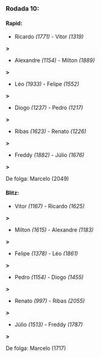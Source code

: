 ### Rodada 10:

#### Rapid:

* Ricardo *(1771)*     -     Vitor *(1319)*

 **>** 
* Alexandre *(1154)*     -     Milton *(1889)*

 **>** 
* Léo *(1933)*     -     Felipe *(1552)*

 **>** 
* Diogo *(1237)*     -     Pedro *(1217)*

 **>** 
* Ribas *(1623)*     -     Renato *(1226)*

 **>** 
* Freddy *(1882)*     -     Júlio *(1676)*

 **>** 

De folga: Marcelo (2049)

#### Blitz:

* Vitor *(1167)*     -     Ricardo *(1625)*

 **>** 
* Milton *(1615)*     -     Alexandre *(1183)*

 **>** 
* Felipe *(1378)*     -     Léo *(1861)*

 **>** 
* Pedro *(1154)*     -     Diogo *(1455)*

 **>** 
* Renato *(997)*     -     Ribas *(2055)*

 **>** 
* Júlio *(1513)*     -     Freddy *(1787)*

 **>** 

De folga: Marcelo (1717)

